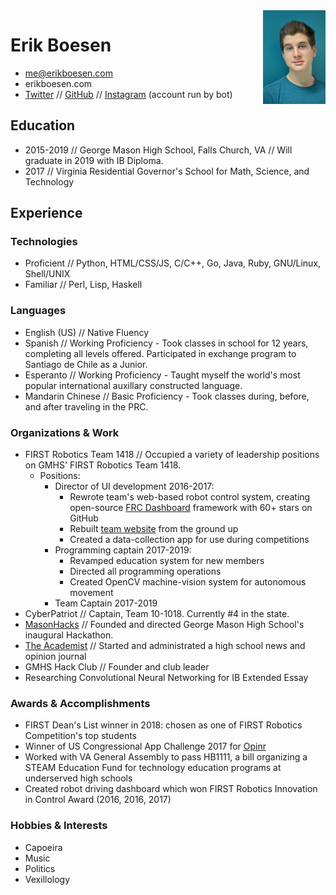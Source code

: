 <img src="assets/img/portrait.jpg" width="100" align="right">

# Erik Boesen
- me@erikboesen.com
- erikboesen.com
- [Twitter](https://twitter.com/ErikBoesen) // [GitHub](https://github.com/ErikBoesen) // [Instagram](https://instagram.com/erikboesen) (account run by bot)

## Education
- 2015-2019 // George Mason High School, Falls Church, VA // Will graduate in 2019 with IB Diploma.
- 2017 // Virginia Residential Governor's School for Math, Science, and Technology

## Experience
### Technologies
- Proficient // Python, HTML/CSS/JS, C/C++, Go, Java, Ruby, GNU/Linux, Shell/UNIX
- Familiar // Perl, Lisp, Haskell

### Languages
- English (US) // Native Fluency
- Spanish // Working Proficiency - Took classes in school for 12 years, completing all levels offered. Participated in exchange program to Santiago de Chile as a Junior.
- Esperanto // Working Proficiency - Taught myself the world's most popular international auxillary constructed language.
- Mandarin Chinese // Basic Proficiency - Took classes during, before, and after traveling in the PRC.

### Organizations & Work
- FIRST Robotics Team 1418 // Occupied a variety of leadership positions on GMHS' FIRST Robotics Team 1418.
    - Positions:
        - Director of UI development 2016-2017:
            - Rewrote team's web-based robot control system, creating open-source [FRC Dashboard](https://github.com/FRCDashboard/FRCDashboard) framework with 60+ stars on GitHub
            - Rebuilt [team website](http://1418.team) from the ground up
            - Created a data-collection app for use during competitions
        - Programming captain 2017-2019:
            - Revamped education system for new members
            - Directed all programming operations
            - Created OpenCV machine-vision system for autonomous movement
        - Team Captain 2017-2019
- CyberPatriot // Captain, Team 10-1018. Currently #4 in the state.
- [MasonHacks](https://masonhacks.github.io) // Founded and directed George Mason High School's inaugural Hackathon.
- [The Academist](http://academist.press) // Started and administrated a high school news and opinion journal
- GMHS Hack Club // Founder and club leader
- Researching Convolutional Neural Networking for IB Extended Essay

### Awards & Accomplishments
- FIRST Dean's List winner in 2018: chosen as one of FIRST Robotics Competition's top students
- Winner of US Congressional App Challenge 2017 for [Opinr](http://opinr.me)
- Worked with VA General Assembly to pass HB1111, a bill organizing a STEAM Education Fund for technology education programs at underserved high schools
- Created robot driving dashboard which won FIRST Robotics Innovation in Control Award (2016, 2016, 2017)

### Hobbies & Interests
- Capoeira
- Music
- Politics
- Vexillology
